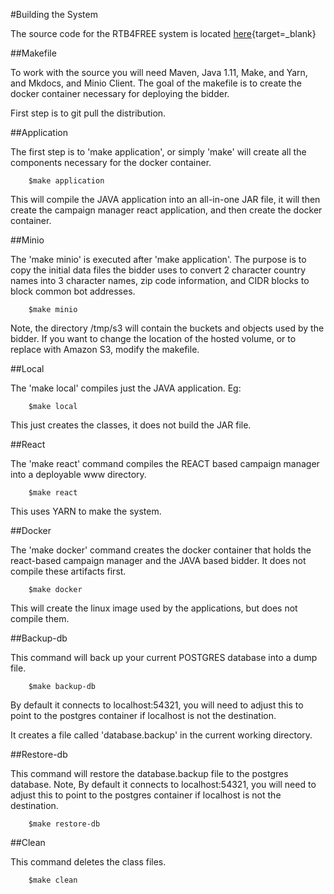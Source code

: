 #Building the System

The source code for the RTB4FREE system is located [here](https://github.com/RTB4FREE){target=_blank}

##Makefile

To work with the source you will need Maven, Java 1.11, Make, and Yarn, and Mkdocs, and Minio Client. The goal of the makefile is to create the docker container necessary for deploying the bidder.

First step is to git pull the distribution.

##Application

The first step is to 'make application', or simply 'make' will create all the components necessary for the docker container.

```
	$make application
```

This will compile the JAVA application into an all-in-one JAR file, it will then create the campaign manager react application, and then create the docker container.

##Minio

The 'make minio' is executed after 'make application'. The purpose is to copy the initial data files
the bidder uses to convert 2 character country names into 3 character names, zip code information, and
CIDR blocks to block common bot addresses.

```
	$make minio
```
Note, the directory /tmp/s3 will contain the buckets and objects used by the bidder. If you want to change
the location of the hosted volume, or to replace with Amazon S3, modify the makefile.

##Local

The 'make local' compiles just the JAVA application. Eg:

```
	$make local
```

This just creates the classes, it does not build the JAR file.

##React

The 'make react' command compiles the REACT based campaign manager into a deployable www directory.

```
	$make react
```

This uses YARN to make the system.

##Docker

The 'make docker' command creates the docker container that holds the react-based campaign manager and the JAVA based bidder. It does not compile these artifacts first.

```
	$make docker
```

This will create the linux image used by the applications, but does not compile them.

##Backup-db

This command will back up your current POSTGRES database into a dump file.

```
	$make backup-db
```
By default it connects to localhost:54321, you will need to adjust this to point to the postgres container if localhost is not the destination.

It creates a file called 'database.backup' in the current working directory.

##Restore-db

This command will restore the database.backup file to the postgres database. Note, By default it connects to localhost:54321, you will need to adjust this to point to the postgres container if localhost is not the destination.

```
	$make restore-db
```

##Clean

This command deletes the class files.

```
	$make clean
```
